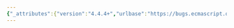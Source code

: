 ```yaml
---
{"_attributes":{"version":"4.4.4+","urlbase":"https://bugs.ecmascript.org/","maintainer":"dherman@mozilla.com"},"bug":{"bug_id":3750,"creation_ts":"2015-02-04 13:41:00 -0800","short_desc":"refactor away LinkModules","delta_ts":"2015-02-19 19:10:56 -0800","product":"Draft for 6th Edition","component":"Modules","version":"Rev 32: February 2, 2015 Draft","rep_platform":"All","op_sys":"All","bug_status":"RESOLVED","resolution":"FIXED","priority":"Normal","bug_severity":"enhancement","everconfirmed":true,"reporter":{"uid":"dherman","name":"Dave Herman"},"assigned_to":{"uid":"allen","name":"Allen Wirfs-Brock"},"cc":["dherman","jorendorff","samth"],"long_desc":[{"commentid":12109,"comment_count":0,"who":{"uid":"dherman","name":"Dave Herman"},"bug_when":"2015-02-04 13:41:59 -0800","thetext":"Linking is built-in to the behavior of the Module Record :: Instantiate operation (the renaming of ModuleDeclarationInstantiation -- see bug 3747); the only role of LinkModules was to do this on a collection of modules. But since TopLevelModuleEvaluationJob (see bug 3749) only has to link a single module and assumes all its dependencies are already linked, it can just directly call Instantiate on that module. LinkModules itself is unused and goes away.\n\nDave"},{"commentid":12110,"comment_count":1,"who":{"uid":"dherman","name":"Dave Herman"},"bug_when":"2015-02-04 13:44:21 -0800","thetext":"See https://gist.github.com/dherman/cad85565e0eb16d0a22d for details.\n\nDave"},{"commentid":12857,"comment_count":2,"who":{"uid":"allen","name":"Allen Wirfs-Brock"},"bug_when":"2015-02-17 17:30:51 -0800","thetext":"fixed in rev34 editor's draft"},{"commentid":13052,"comment_count":3,"who":{"uid":"allen","name":"Allen Wirfs-Brock"},"bug_when":"2015-02-19 19:10:56 -0800","thetext":"fixed in rev34"}]}}
---
```

